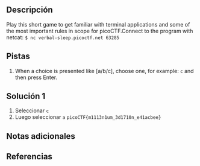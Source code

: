 ## Descripción
Play this short game to get familiar with terminal applications and some of the most important rules in scope for picoCTF.Connect to the program with netcat: `$ nc verbal-sleep.picoctf.net 63285`
## Pistas
1. When a choice is presented like [a/b/c], choose one, for example: `c` and then press Enter.
## Solución 1
1. Seleccionar `c`
2. Luego seleccionar `a`
`picoCTF{m1113n1um_3d1710n_e41acbee}`

## Notas adicionales

## Referencias
